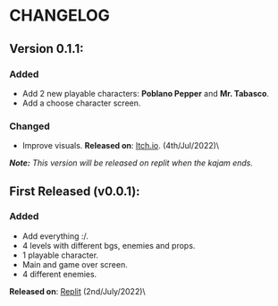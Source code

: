 # CHANGELOG

## Version 0.1.1:
### Added
- Add 2 new playable characters: **Poblano Pepper** and **Mr. Tabasco**.
- Add a choose character screen.
### Changed
- Improve visuals.
**Released on**: [Itch.io](https://kenneyher.itch.io/chili-adventures-ece). \(4th/Jul/2022)\

*__Note:__ This version will be released on replit when the kajam ends.*

## First Released (v0.0.1):
### Added
- Add everything :/.
- 4 levels with different bgs, enemies and props.
- 1 playable character.
- Main and game over screen.
- 4 different enemies.

**Released on**: [Replit](https://replit.com/@kenneyman/Chili-Adventure-Escape-from-the-Chili-Eaters?v=1) \(2nd/July/2022)\
